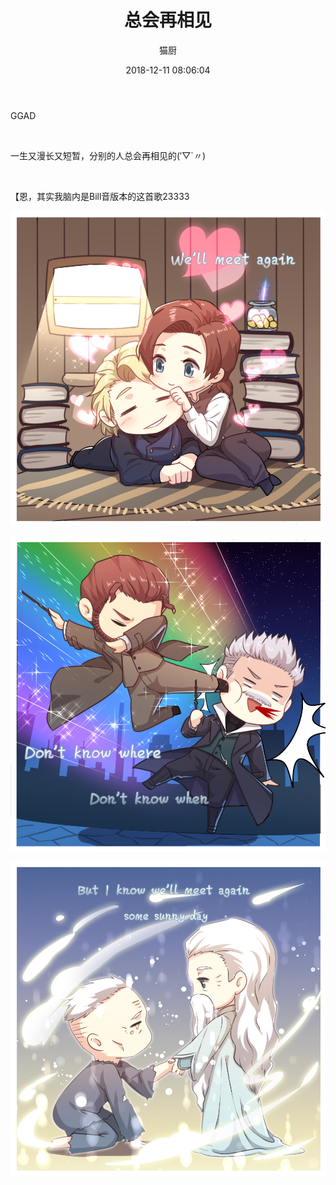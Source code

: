 ﻿---
layout: post
title: 总会再相见
date: 2018-12-11 08:06:04
updated: 2019-01-31 06:16:29
comments: true
categories: [Photo]
tags: [格邓, 神奇动物在哪里, ggad]
author: "猫厨"
description: ""
toc: true
---

<p>GGAD</p> 
<p>&nbsp;<br /></p> 
<p>一生又漫长又短暂，分别的人总会再相见的(′▽`〃)&nbsp;</p> 
<p>&nbsp;<br /></p> 
<p>【恩，其实我脑内是Bill音版本的这首歌23333</p>

![](https://raw.githubusercontent.com/alicewish/meowchain247/master/img_cVZNdzJtQk9JV2NIeXlSWURCTjNPQXRsRVN1QVI4bTNqcmFES1FyY3pKM2RzT0hFS0gwOGtnPT0.jpg)

![](https://raw.githubusercontent.com/alicewish/meowchain247/master/img_cVZNdzJtQk9JV2Zsakx3TVdud2ZmL2ZEU2oyUkx1aTFwdUFHVzhMazVkdVQvY1ZpWHhXZzR3PT0.jpg)

![](https://raw.githubusercontent.com/alicewish/meowchain247/master/img_cVZNdzJtQk9JV2Zsakx3TVdud2ZmeTV5Umtzd3dQVitXSkt2cFFXVi8zN2ZoYk93UGJkTkRnPT0.jpg)